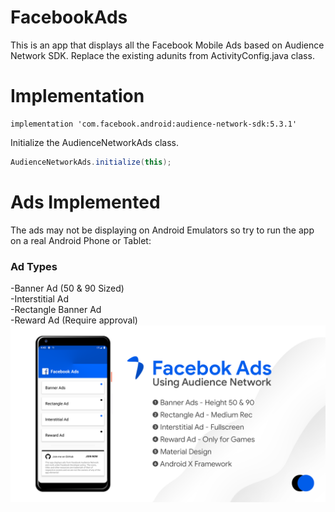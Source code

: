 # FacebookAds
This is an app that displays all the Facebook Mobile Ads based on Audience Network SDK. Replace the existing adunits from ActivityConfig.java class.

# Implementation
```
implementation 'com.facebook.android:audience-network-sdk:5.3.1'
```


Initialize the AudienceNetworkAds class.
```groovy
AudienceNetworkAds.initialize(this);
```
        

# Ads Implemented
The ads may not be displaying on Android Emulators so try to run the app on a real Android Phone or Tablet:
<h3>Ad Types</h3>
-Banner Ad (50 & 90 Sized)<br>
-Interstitial Ad<br>
-Rectangle Banner Ad<br>
-Reward Ad (Require approval)<br>
<img src="/screenshots/sabith_pkc_mnr_github_fb_ads_repo_intro.png">
